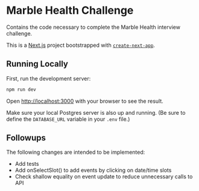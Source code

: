 # Marble Health Challenge

Contains the code necessary to complete the Marble Health interview challenge.

This is a [Next.js](https://nextjs.org) project bootstrapped with [`create-next-app`](https://nextjs.org/docs/app/api-reference/cli/create-next-app).

## Running Locally

First, run the development server:

```bash
npm run dev
```

Open [http://localhost:3000](http://localhost:3000) with your browser to see the result.

Make sure your local Postgres server is also up and running.
(Be sure to define the `DATABASE_URL` variable in your `.env` file.)

## Followups

The following changes are intended to be implemented:

- Add tests
- Add onSelectSlot() to add events by clicking on date/time slots
- Check shallow equality on event update to reduce unnecessary calls to API

